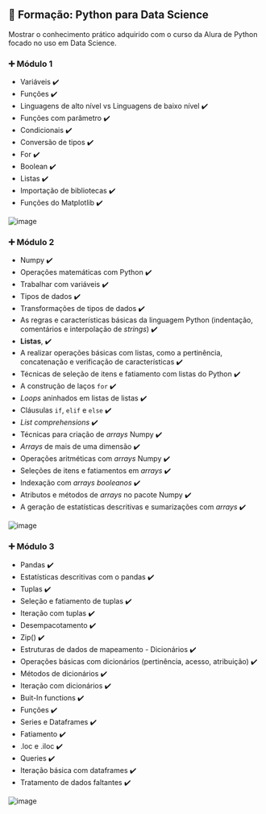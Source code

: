 ## :microscope: Formação: Python para Data Science 
Mostrar o conhecimento prático adquirido com o curso da Alura de Python focado no uso em Data Science.

### :heavy_plus_sign: Módulo 1
* Variáveis :heavy_check_mark:
* Funções :heavy_check_mark:
* Linguagens de alto nível vs Linguagens de baixo nível :heavy_check_mark:
* Funções com parâmetro :heavy_check_mark:
* Condicionais :heavy_check_mark:
* Conversão de tipos :heavy_check_mark:
* For :heavy_check_mark:
* Boolean :heavy_check_mark:
* Listas :heavy_check_mark:
* Importação de bibliotecas :heavy_check_mark:
* Funções do Matplotlib :heavy_check_mark:

![image](https://user-images.githubusercontent.com/61653788/148432424-8940d140-84bc-4691-aaf3-b55d0a8d8a27.png)

### :heavy_plus_sign: Módulo 2
* Numpy :heavy_check_mark:
* Operações matemáticas com Python :heavy_check_mark:
* Trabalhar com variáveis :heavy_check_mark:
* Tipos de dados :heavy_check_mark:
* Transformações de tipos de dados :heavy_check_mark:
* As regras e características básicas da linguagem Python (indentação, comentários e interpolação de *strings*) :heavy_check_mark:
* **Listas**, :heavy_check_mark:
* A realizar operações básicas com listas, como a pertinência, concatenação e verificação de características :heavy_check_mark:
* Técnicas de seleção de itens e fatiamento com listas do Python :heavy_check_mark:
* A construção de laços `for` :heavy_check_mark:
* *Loops* aninhados em listas de listas :heavy_check_mark:
* Cláusulas `if`, `elif` e `else` :heavy_check_mark:
* *List comprehensions* :heavy_check_mark:
* Técnicas para criação de *arrays* Numpy :heavy_check_mark:
* *Arrays* de mais de uma dimensão :heavy_check_mark:
* Operações aritméticas com *arrays* Numpy :heavy_check_mark:
* Seleções de itens e fatiamentos em *arrays* :heavy_check_mark:
* Indexação com *arrays* *booleanos* :heavy_check_mark:
* Atributos e métodos de *arrays* no pacote Numpy :heavy_check_mark:
* A geração de estatísticas descritivas e sumarizações com *arrays* :heavy_check_mark:

![image](https://user-images.githubusercontent.com/61653788/152894490-4ab8ed1f-dc35-437e-bae4-3238aad8b5c6.png)


### :heavy_plus_sign: Módulo 3
* Pandas :heavy_check_mark:
* Estatísticas descritivas com o pandas :heavy_check_mark:
* Tuplas :heavy_check_mark:
* Seleção e fatiamento de tuplas :heavy_check_mark:
* Iteração com tuplas :heavy_check_mark:
* Desempacotamento :heavy_check_mark:
* Zip() :heavy_check_mark:
* Estruturas de dados de mapeamento - Dicionários :heavy_check_mark:
* Operações básicas com dicionários (pertinência, acesso, atribuição) :heavy_check_mark:
* Métodos de dicionários :heavy_check_mark:
* Iteração com dicionários :heavy_check_mark:
* Buit-In functions :heavy_check_mark:
* Funções :heavy_check_mark:
* Series e Dataframes :heavy_check_mark:
* Fatiamento :heavy_check_mark:
* .loc e .iloc :heavy_check_mark:
* Queries :heavy_check_mark:
* Iteração básica com dataframes :heavy_check_mark:
* Tratamento de dados faltantes :heavy_check_mark:

![image](https://user-images.githubusercontent.com/61653788/152894711-2abf5688-a5e2-494c-b689-11ce6d4782e1.png)

